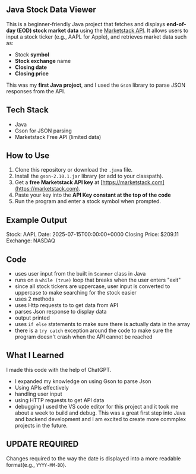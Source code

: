 ## Java Stock Data Viewer

This is a beginner-friendly Java project that fetches and displays **end-of-day (EOD) stock market data** using the [Marketstack API](https://marketstack.com/). It allows users to input a stock ticker (e.g., AAPL for Apple), and retrieves market data such as:

- Stock **symbol**
- **Stock exchange** name
- **Closing date**
- **Closing price**

This was my **first Java project**, and I used the `Gson` library to parse JSON responses from the API.

## Tech Stack
- Java
- Gson for JSON parsing
- Marketstack Free API (limited data)

## How to Use
1. Clone this repository or download the `.java` file.
2. Install the `gson-2.10.1.jar` library (or add to your classpath).
3. Get a **free Marketstack API key** at [https://marketstack.com](https://marketstack.com).
4. Paste your key into the **API Key constant at the top of the code**
5. Run the program and enter a stock symbol when prompted.

##  Example Output
Stock: AAPL
Date: 2025-07-15T00:00:00+0000
Closing Price: $209.11
Exchange: NASDAQ

## Code
- uses user input from the built in `Scanner` class in Java
- runs on a `while (true)` loop that breaks when the user enters "exit"
- since all stock tickers are uppercase, user input is converted to uppercase to make searching for the stock easier
- uses 2 methods
- uses Http requests to to get data from API
- parses Json response to display data
- output printed
- uses `if else` statements to make sure there is actually data in the array
- there is a `try catch` exception around the code to make sure the program doesn't crash when the API cannot be reached

## What I Learned
I made this code with the help of ChatGPT.
- I expanded my knowledge on using Gson to parse Json
- Using APIs effectively
- handling user input
- using HTTP requests to get API data
- debugging
I used the VS code editor for this project and it took me about a week to build and debug.  This was a great first step into Java and backend development and I am excited to create more commplex projects in the future.

## UPDATE REQUIRED 
Changes required to the way the date is displayed into a more readable format(e.g., `YYYY-MM-DD`).
